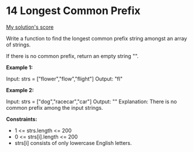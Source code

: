 # 14 Longest Common Prefix

[My solution's score](https://leetcode.com/problems/longest-common-prefix/submissions/1107356437)

Write a function to find the longest common prefix string amongst an array of strings.

If there is no common prefix, return an empty string "".



**Example 1:**

Input: strs = ["flower","flow","flight"]
Output: "fl"

**Example 2:**

Input: strs = ["dog","racecar","car"]
Output: ""
Explanation: There is no common prefix among the input strings.
 

**Constraints:**
- 1 <= strs.length <= 200
- 0 <= strs[i].length <= 200
- strs[i] consists of only lowercase English letters.
